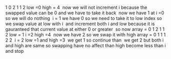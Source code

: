 1 0 2 1 1 2
low =0 high = 4
​
now we will not increment i because the swapped value can be 0 and we have to take it back
​
now we have 1 at i =0 so we will do nothing
​
i = 1 we have 0 so we need to take it to low index
so we swap value at low with i
​
and increment both i and low because it is gauranteed that current value at either 0 or greater
​
so now array = 0 1 2 1 1 2
low = 1 i =2 high =4
​
now we have 2 so we swap it with high
array = 0 1 1 1 2 2
​
i = 2 low =1 and high =3
​
we get 1 so continue than
​
we get 2 but both i and high are same so swapping have no affect than high become less than i and stop
​
​
​
​
​
​
​
​
​
​
​
​
​
​
​
​
​